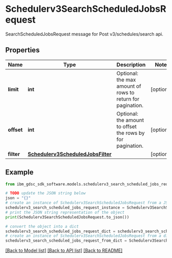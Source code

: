 # Schedulerv3SearchScheduledJobsRequest

SearchScheduledJobsRequest message for Post v3/schedules/search api.

## Properties

Name | Type | Description | Notes
------------ | ------------- | ------------- | -------------
**limit** | **int** | Optional: the max amount of rows to return for pagination. | [optional] 
**offset** | **int** | Optional: the amount to offset the rows by for pagination. | [optional] 
**filter** | [**Schedulerv3ScheduledJobsFilter**](Schedulerv3ScheduledJobsFilter.md) |  | [optional] 

## Example

```python
from ibm_gdsc_sdk_software.models.schedulerv3_search_scheduled_jobs_request import Schedulerv3SearchScheduledJobsRequest

# TODO update the JSON string below
json = "{}"
# create an instance of Schedulerv3SearchScheduledJobsRequest from a JSON string
schedulerv3_search_scheduled_jobs_request_instance = Schedulerv3SearchScheduledJobsRequest.from_json(json)
# print the JSON string representation of the object
print(Schedulerv3SearchScheduledJobsRequest.to_json())

# convert the object into a dict
schedulerv3_search_scheduled_jobs_request_dict = schedulerv3_search_scheduled_jobs_request_instance.to_dict()
# create an instance of Schedulerv3SearchScheduledJobsRequest from a dict
schedulerv3_search_scheduled_jobs_request_from_dict = Schedulerv3SearchScheduledJobsRequest.from_dict(schedulerv3_search_scheduled_jobs_request_dict)
```
[[Back to Model list]](../README.md#documentation-for-models) [[Back to API list]](../README.md#documentation-for-api-endpoints) [[Back to README]](../README.md)


